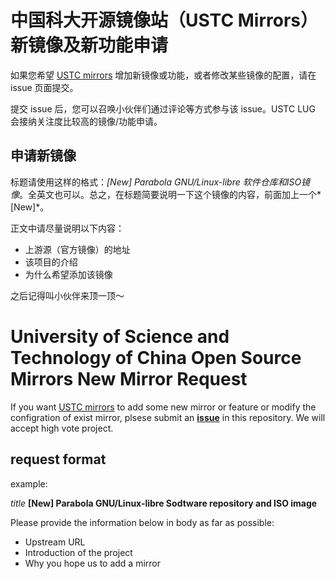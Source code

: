 # 中国科大开源镜像站（USTC Mirrors）新镜像及新功能申请

如果您希望 [USTC mirrors](http://mirrors.ustc.edu.cn/) 增加新镜像或功能，或者修改某些镜像的配置，请在 issue 页面提交。

提交 issue 后，您可以召唤小伙伴们通过评论等方式参与该 issue。USTC LUG 会接纳关注度比较高的镜像/功能申请。
 
## 申请新镜像

标题请使用这样的格式：*[New] Parabola GNU/Linux-libre 软件仓库和ISO镜像*。全英文也可以。总之，在标题简要说明一下这个镜像的内容，前面加上一个*[New]*。

正文中请尽量说明以下内容：

- 上游源（官方镜像）的地址
- 该项目的介绍
- 为什么希望添加该镜像

之后记得叫小伙伴来顶一顶～

# University of Science and Technology of China Open Source Mirrors New Mirror Request

If you want [USTC mirrors](http://mirrors.ustc.edu.cn/) to add some new mirror or feature or modify the configration of exist mirror, plsese submit an [**issue**](https://github.com/ustclug/mirrorrequest/issues) in this repository. We will accept high vote project.

## request format

example:

*title*  **[New] Parabola GNU/Linux-libre Sodtware repository and ISO image**

Please provide the information below in body as far as possible:

- Upstream URL
- Introduction of the project
- Why you hope us to add a mirror
